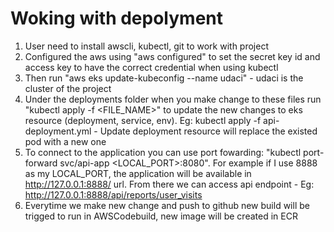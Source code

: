 # Woking with depolyment
1. User need to install awscli, kubectl, git to work with project
2. Configured the aws using "aws configured" to set the secret key id and access key to have the correct credential when using kubectl
3. Then run "aws eks update-kubeconfig --name udaci" - udaci is the cluster of the project
4. Under the deployments folder when you make change to these files run "kubectl apply -f <FILE_NAME>" to update the new changes to eks resource (deployment, service, env). Eg: kubectl apply -f api-deployment.yml - Update deployment resource will replace the existed pod with a new one
5. To connect to the application you can use port fowarding: "kubectl port-forward svc/api-app <LOCAL_PORT>:8080". For example if I use 8888 as my LOCAL_PORT, the application will be available in http://127.0.0.1:8888/ url. From there we can access api endpoint - Eg: http://127.0.0.1:8888/api/reports/user_visits
6. Everytime we make new change and push to github new build will be trigged to run in AWSCodebuild, new image will be created in ECR
